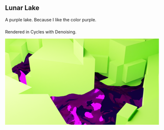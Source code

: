 ## Lunar Lake

A purple lake. Because I like the color purple.
#####
Rendered in Cycles with Denoising.

![Lunar Lake](lunarLake.png)
